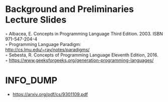 # Background and Preliminaries Lecture Slides
◦ Albacea, E. Concepts in Programming Language Third Edition. 2003. ISBN 971-547-204-4  
◦ Programming Language Paradigm: http://cs.lmu.edu/~ray/notes/paradigms/  
◦ Sebesta, R. Concepts of Programming Language Eleventh Edition, 2016.  
◦ https://www.geeksforgeeks.org/generation-programming-languages/

# INFO_DUMP
- https://arxiv.org/pdf/cs/9301109.pdf